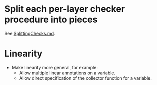 # Split each per-layer checker procedure into pieces

See [SplittingChecks.md](SplittingChecks.md).

# Linearity

* Make linearity more general, for example:
  * Allow multiple linear annotations on a variable.
  * Allow direct specification of the collector function for a variable.
